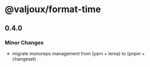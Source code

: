 # @valjoux/format-time

## 0.4.0

### Minor Changes

- migrate monorepo management from (yarn + lerna) to (pnpm + changeset)
